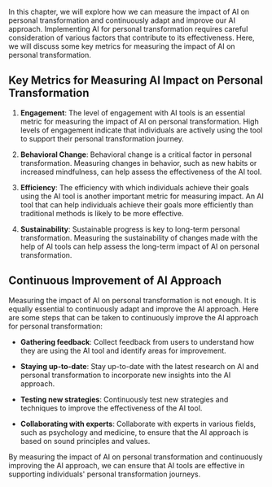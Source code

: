 

In this chapter, we will explore how we can measure the impact of AI on personal transformation and continuously adapt and improve our AI approach. Implementing AI for personal transformation requires careful consideration of various factors that contribute to its effectiveness. Here, we will discuss some key metrics for measuring the impact of AI on personal transformation.

Key Metrics for Measuring AI Impact on Personal Transformation
--------------------------------------------------------------

1. **Engagement**: The level of engagement with AI tools is an essential metric for measuring the impact of AI on personal transformation. High levels of engagement indicate that individuals are actively using the tool to support their personal transformation journey.

2. **Behavioral Change**: Behavioral change is a critical factor in personal transformation. Measuring changes in behavior, such as new habits or increased mindfulness, can help assess the effectiveness of the AI tool.

3. **Efficiency**: The efficiency with which individuals achieve their goals using the AI tool is another important metric for measuring impact. An AI tool that can help individuals achieve their goals more efficiently than traditional methods is likely to be more effective.

4. **Sustainability**: Sustainable progress is key to long-term personal transformation. Measuring the sustainability of changes made with the help of AI tools can help assess the long-term impact of AI on personal transformation.

Continuous Improvement of AI Approach
-------------------------------------

Measuring the impact of AI on personal transformation is not enough. It is equally essential to continuously adapt and improve the AI approach. Here are some steps that can be taken to continuously improve the AI approach for personal transformation:

* **Gathering feedback**: Collect feedback from users to understand how they are using the AI tool and identify areas for improvement.

* **Staying up-to-date**: Stay up-to-date with the latest research on AI and personal transformation to incorporate new insights into the AI approach.

* **Testing new strategies**: Continuously test new strategies and techniques to improve the effectiveness of the AI tool.

* **Collaborating with experts**: Collaborate with experts in various fields, such as psychology and medicine, to ensure that the AI approach is based on sound principles and values.

By measuring the impact of AI on personal transformation and continuously improving the AI approach, we can ensure that AI tools are effective in supporting individuals' personal transformation journeys.
